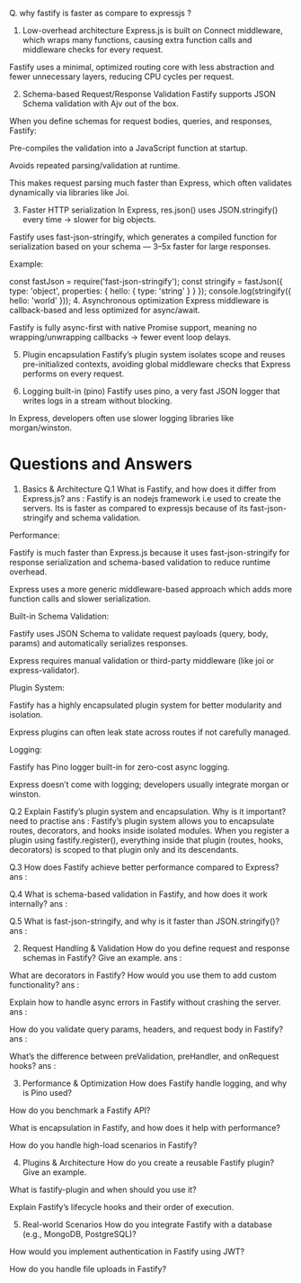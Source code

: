 Q. why fastify is faster as compare to expressjs ?

1. Low-overhead architecture
Express.js is built on Connect middleware, which wraps many functions, causing extra function calls and middleware checks for every request.

Fastify uses a minimal, optimized routing core with less abstraction and fewer unnecessary layers, reducing CPU cycles per request.

2. Schema-based Request/Response Validation
Fastify supports JSON Schema validation with Ajv out of the box.

When you define schemas for request bodies, queries, and responses, Fastify:

Pre-compiles the validation into a JavaScript function at startup.

Avoids repeated parsing/validation at runtime.

This makes request parsing much faster than Express, which often validates dynamically via libraries like Joi.

3. Faster HTTP serialization
In Express, res.json() uses JSON.stringify() every time → slower for big objects.

Fastify uses fast-json-stringify, which generates a compiled function for serialization based on your schema — 3–5x faster for large responses.

Example:

const fastJson = require('fast-json-stringify');
const stringify = fastJson({ type: 'object', properties: { hello: { type: 'string' } } });
console.log(stringify({ hello: 'world' }));
4. Asynchronous optimization
Express middleware is callback-based and less optimized for async/await.

Fastify is fully async-first with native Promise support, meaning no wrapping/unwrapping callbacks → fewer event loop delays.

5. Plugin encapsulation
Fastify’s plugin system isolates scope and reuses pre-initialized contexts, avoiding global middleware checks that Express performs on every request.

6. Logging built-in (pino)
Fastify uses pino, a very fast JSON logger that writes logs in a stream without blocking.

In Express, developers often use slower logging libraries like morgan/winston.




# Questions and Answers

1. Basics & Architecture
Q.1 What is Fastify, and how does it differ from Express.js?
ans : Fastify is an nodejs framework i.e used to create the servers.
 Its is faster as compared to expressjs because of its fast-json-stringify and schema validation.

 Performance:

Fastify is much faster than Express.js because it uses fast-json-stringify for response serialization and schema-based validation to reduce runtime overhead.

Express uses a more generic middleware-based approach which adds more function calls and slower serialization.

Built-in Schema Validation:

Fastify uses JSON Schema to validate request payloads (query, body, params) and automatically serializes responses.

Express requires manual validation or third-party middleware (like joi or express-validator).

Plugin System:

Fastify has a highly encapsulated plugin system for better modularity and isolation.

Express plugins can often leak state across routes if not carefully managed.

Logging:

Fastify has Pino logger built-in for zero-cost async logging.

Express doesn’t come with logging; developers usually integrate morgan or winston.

Q.2 Explain Fastify’s plugin system and encapsulation. Why is it important?  need to practise
ans : 
Fastify’s plugin system allows you to encapsulate routes, decorators, and hooks inside isolated modules.
When you register a plugin using fastify.register(), everything inside that plugin (routes, hooks, decorators) is scoped to that plugin only and its descendants.

Q.3 How does Fastify achieve better performance compared to Express?
ans : 

Q.4 What is schema-based validation in Fastify, and how does it work internally?
ans : 

Q.5 What is fast-json-stringify, and why is it faster than JSON.stringify()?
ans : 

2. Request Handling & Validation
How do you define request and response schemas in Fastify? Give an example.
ans : 

What are decorators in Fastify? How would you use them to add custom functionality?
ans : 

Explain how to handle async errors in Fastify without crashing the server.
ans : 

How do you validate query params, headers, and request body in Fastify?
ans : 

What’s the difference between preValidation, preHandler, and onRequest hooks?
ans : 

3. Performance & Optimization
How does Fastify handle logging, and why is Pino used?

How do you benchmark a Fastify API?

What is encapsulation in Fastify, and how does it help with performance?

How do you handle high-load scenarios in Fastify?

4. Plugins & Architecture
How do you create a reusable Fastify plugin? Give an example.

What is fastify-plugin and when should you use it?

Explain Fastify’s lifecycle hooks and their order of execution.

5. Real-world Scenarios
How do you integrate Fastify with a database (e.g., MongoDB, PostgreSQL)?

How would you implement authentication in Fastify using JWT?

How do you handle file uploads in Fastify?
